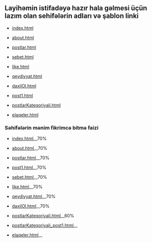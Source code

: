 ## Layihəmin istifadəyə hazır hala gəlmesi üçün lazım olan sehifələrin adları və şablon linki
- [index.html](html/index.html)
- [about.html](html/about.html)
- [postlar.html](html/postlar.html)

- [sebet.html](html/sebet.html)
- [like.html](html/like.html)

- [qeydiyyat.html](html/qeydiyyat.html)
- [daxilOl.html](html/daxilOl.html)

- [post1.html](html/post1.html)
- [postlarKateqoriyali.html](html/postlarKateqoriyali.html)
- [elaqeler.html](html/elaqeler.html)

### Səhifələrin mənim fikrimcə bitmə faizi

- [index.html](html/index.html)__70%
- [about.html](html/about.html)__70%
- [postlar.html](html/postlar.html)__70%
- [post1.html](html/post1.html)__70%

- [sebet.html](html/sebet.html)__70%
- [like.html](html/like.html)__70%

- [qeydiyyat.html](html/qeydiyyat.html)__70%
- [daxilOl.html](html/daxilOl.html)__70%


- [postlarKateqoriyali.html](html/postlarKateqoriyali.html)__60%
- [postlarKateqoriyali_post1.html](html/postlarKateqoriyali.html)__
- [elaqeler.html](html/elaqeler.html)__


